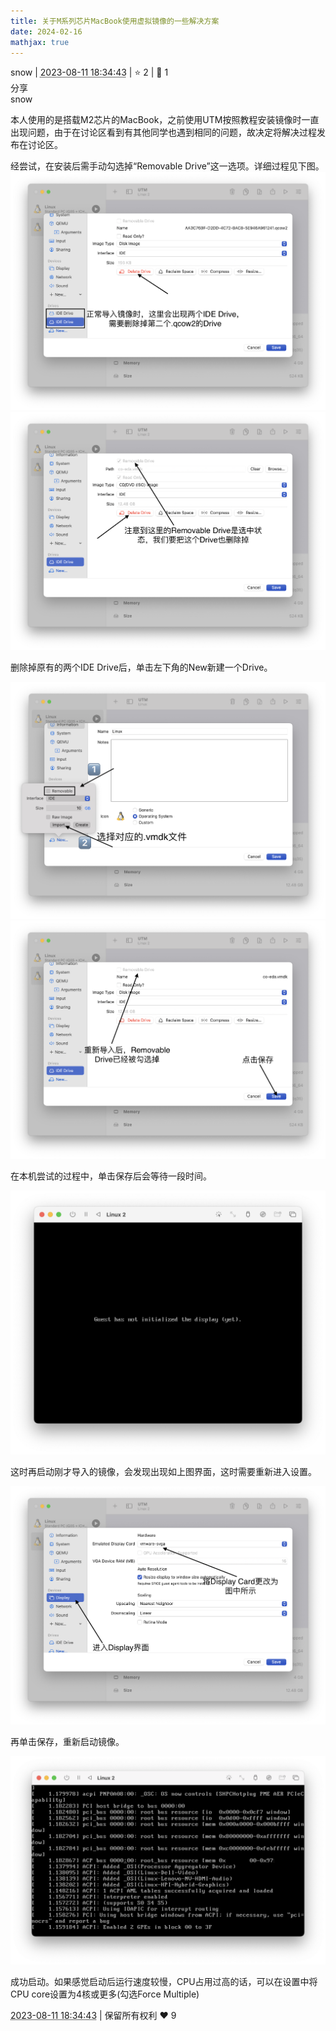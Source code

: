 ```yaml
---
title: 关于M系列芯片MacBook使用虚拟镜像的一些解决方案
date: 2024-02-16
mathjax: true
---
```

<div class="post-info">
<span>snow</span>
|
<abbr title="2023-08-11T18:34:43.030045+08:00"><time datetime="2023-08-11T18:34:43.030045+08:00">2023-08-11 18:34:43</time></abbr>
|
<span>⭐️ 2</span>
|
<span>💬️ 1</span>
<br>
<div><div class="post-tag">分享</div></div>
</div>

<div id="reply-3290" class="reply reply-l0">
<div class="reply-header">
<span>snow</span>
</div>
<div class="reply-text">


本人使用的是搭载M2芯片的MacBook，之前使用UTM按照教程安装镜像时一直出现问题，由于在讨论区看到有其他同学也遇到相同的问题，故决定将解决过程发布在讨论区。

经尝试，在安装后需手动勾选掉“Removable Drive”这一选项。详细过程见下图。
![Screenshot 20230811 at 18.14.45.png](/images/co-discussions/854/Screenshot_2023-08-11_at_18.14.45.png)
![Screenshot 20230811 at 18.17.34.png](/images/co-discussions/854/Screenshot_2023-08-11_at_18.17.34.png)

删除掉原有的两个IDE Drive后，单击左下角的New新建一个Drive。

![Screenshot 20230811 at 18.03.53.png](/images/co-discussions/854/Screenshot_2023-08-11_at_18.03.53.png)
![Screenshot 20230811 at 18.20.09.png](/images/co-discussions/854/Screenshot_2023-08-11_at_18.20.09.png)

在本机尝试的过程中，单击保存后会等待一段时间。

![Screenshot 20230811 at 18.22.14.png](/images/co-discussions/854/Screenshot_2023-08-11_at_18.22.14.png)

这时再启动刚才导入的镜像，会发现出现如上图界面，这时需要重新进入设置。

![Screenshot 20230811 at 18.22.34.png](/images/co-discussions/854/Screenshot_2023-08-11_at_18.22.34.png)

再单击保存，重新启动镜像。

![Screenshot 20230811 at 18.26.11.png](/images/co-discussions/854/Screenshot_2023-08-11_at_18.26.11.png)

成功启动。如果感觉启动后运行速度较慢，CPU占用过高的话，可以在设置中将CPU core设置为4核或更多(勾选Force Multiple)

</div>
<div class="reply-footer">
<abbr title="2023-08-11T18:34:43.117838+08:00"><time datetime="2023-08-11T18:34:43.117838+08:00">2023-08-11 18:34:43</time></abbr>
|
<span>保留所有权利</span>
<span class="reply-vote">❤️ 9</span>
</div>
</div>